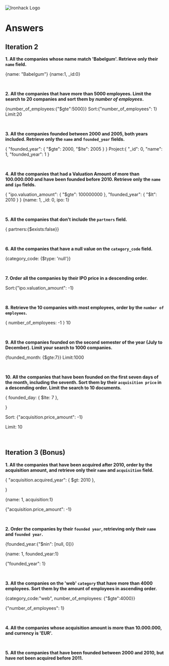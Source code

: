 ![Ironhack Logo](https://i.imgur.com/1QgrNNw.png)

# Answers

## Iteration 2

**1. All the companies whose name match 'Babelgum'. Retrieve only their `name` field.**

<!-- Your Query Goes Here -->

{name: "Babelgum"}
{name:1, \_id:0}

<br>

**2. All the companies that have more than 5000 employees. Limit the search to 20 companies and sort them by _number of employees_.**

<!-- Your Query Goes Here -->
{number_of_employees:{"$gte":5000}}
Sort:{"number_of_employees": 1}
Limit:20

<br>

**3. All the companies founded between 2000 and 2005, both years included. Retrieve only the `name` and `founded_year` fields.**

<!-- Your Query Goes Here -->
{ "founded_year": { "$gte": 2000, "$lte": 2005 } }
Project:{ "_id": 0, "name": 1, "founded_year": 1 }




<br>

**4. All the companies that had a Valuation Amount of more than 100.000.000 and have been founded before 2010. Retrieve only the `name` and `ipo` fields.**

<!-- Your Query Goes Here -->
{
  "ipo.valuation_amount": { "$gte": 100000000 },
  "founded_year": { "$lt": 2010 }
}
{name: 1, _id: 0, ipo: 1}

<br>

**5. All the companies that don't include the `partners` field.**

<!-- Your Query Goes Here -->

{
 partners:{$exists:false}}

<br>

**6. All the companies that have a null value on the `category_code` field.**

<!-- Your Query Goes Here -->
{category_code: {$type: 'null'}}

<br>

**7. Order all the companies by their IPO price in a descending order.**

<!-- Your Query Goes Here -->

Sort:{"ipo.valuation_amount": -1}

<br>

**8. Retrieve the 10 companies with most employees, order by the `number of employees`.**

<!-- Your Query Goes Here -->
{ number_of_employees: -1 }
10

<br>

**9. All the companies founded on the second semester of the year (July to December). Limit your search to 1000 companies.**

<!-- Your Query Goes Here -->
{founded_month: {$gte:7}}
Limit:1000

<br>

**10. All the companies that have been founded on the first seven days of the month, including the seventh. Sort them by their `acquisition price` in a descending order. Limit the search to 10 documents.**

<!-- Your Query Goes Here -->
{
  founded_day: { $lte: 7 },
  
}

Sort: {"acquisition.price_amount": -1}


Limit: 10


<br>

## Iteration 3 (Bonus)

**1. All the companies that have been acquired after 2010, order by the acquisition amount, and retrieve only their `name` and `acquisition` field.**

<!-- Your Query Goes Here -->
{
  "acquisition.acquired_year": { $gt: 2010 },
  
}

{name: 1, acquisition:1}


{"acquisition.price_amount": -1}


<br>

**2. Order the companies by their `founded year`, retrieving only their `name` and `founded year`.**

<!-- Your Query Goes Here -->

{founded_year:{"$nin": [null, 0]}}

{name: 1, founded_year:1}

{"founded_year": 1}


<br>

**3. All the companies on the 'web' `category` that have more than 4000 employees. Sort them by the amount of employees in ascending order.**

<!-- Your Query Goes Here -->
{category_code:"web", number_of_employees: {"$gte":4000}}

{"number_of_employees": 1}

<br>

**4. All the companies whose acquisition amount is more than 10.000.000, and currency is 'EUR'.**

<!-- Your Query Goes Here -->

<br>

**5. All the companies that have been founded between 2000 and 2010, but have not been acquired before 2011.**

<!-- Your Query Goes Here -->

<br>
